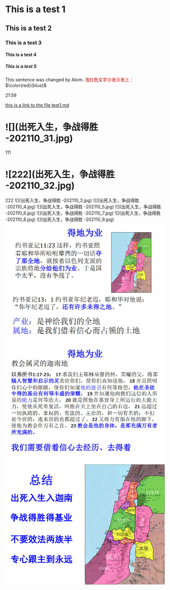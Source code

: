 # This is a test 1
## This is a test 2
### This is a test 3
#### This is a test 4
##### This is a test 5

This sentence was changed by Atom.
<font color="#dd0000">浅红色文字沙发沙发上：</font><br />
$\color{red}{blue}$

21:59

[this is a link to the file test1.md](test1.md)

# ![](出死入生，争战得胜 -202110_31.jpg)
111
# ![222](出死入生，争战得胜 -202110_32.jpg)
222
![](出死入生，争战得胜 -202110_3.jpg)
![](出死入生，争战得胜 -202110_4.jpg)
![](出死入生，争战得胜 -202110_5.jpg)
![](出死入生，争战得胜 -202110_6.jpg)
![](出死入生，争战得胜 -202110_7.jpg)
![](出死入生，争战得胜 -202110_8.jpg)
![](出死入生，争战得胜 -202110_9.jpg)
![](202110_31.jpg)
![](202110_32.jpg)
![](202110_33.jpg)
